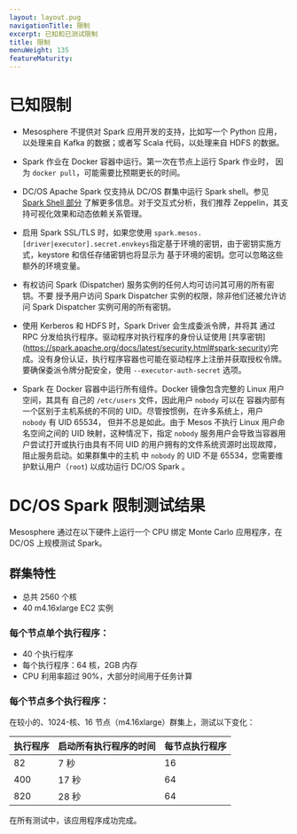 ```yaml
---
layout: layout.pug
navigationTitle: 限制
excerpt: 已知和已测试限制
title: 限制
menuWeight: 135
featureMaturity:
---
```



# 已知限制

* Mesosphere 不提供对 Spark 应用开发的支持，比如写一个 Python 应用，以处理来自
 Kafka 的数据；或者写 Scala 代码，以处理来自 HDFS 的数据。

* Spark 作业在 Docker 容器中运行。第一次在节点上运行 Spark 作业时，
 因为 `docker pull`，可能需要比预期更长的时间。

* DC/OS Apache Spark 仅支持从 DC/OS 群集中运行 Spark shell。参见 [Spark Shell 部分](/cn/services/spark/2.3.1-2.2.1-2/spark-shell/) 了解更多信息。对于交互式分析，我们推荐 Zeppelin，其支持可视化效果和动态依赖关系管理。

* 启用 Spark SSL/TLS 时，如果您使用
 `spark.mesos.[driver|executor].secret.envkeys`指定基于环境的密钥，由于密钥实施方式，keystore 和信任存储密钥也将显示为
 基于环境的密钥。您可以忽略这些额外的环境变量。

* 有权访问 Spark (Dispatcher) 服务实例的任何人均可访问其可用的所有密钥。不要
 授予用户访问  Spark Dispatcher 实例的权限，除非他们还被允许访问
 Spark Dispatcher 实例可用的所有密钥。

* 使用 Kerberos 和 HDFS 时，Spark Driver 会生成委派令牌，并将其
 通过 RPC 分发给执行程序。驱动程序对执行程序的身份认证使用 [共享密钥] (https://spark.apache.org/docs/latest/security.html#spark-security)完成。没有身份认证，执行程序容器也可能在驱动程序上注册并获取授权令牌。要确保委派令牌分配安全，使用 `--executor-auth-secret` 选项。

* Spark 在 Docker 容器中运行所有组件。Docker 镜像包含完整的 Linux 用户空间，其具有
 自己的 `/etc/users` 文件，因此用户 `nobody` 可以在
 容器内部有一个区别于主机系统的不同的 UID。尽管按惯例，在许多系统上，用户 `nobody` 有 UID 65534，
 但并不总是如此。由于 Mesos 不执行 Linux 用户命名空间之间的 UID 映射，这种情况下，指定
 `nobody` 服务用户会导致当容器用户尝试打开或执行由具有不同 UID 的用户拥有的文件系统资源时出现故障，
 阻止服务启动。如果群集中的主机
 中 `nobody` 的 UID 不是 65534，您需要维护默认用户（`root`) 以成功运行 DC/OS Spark
 。


# DC/OS Spark 限制测试结果
Mesosphere 通过在以下硬件上运行一个 CPU 绑定 Monte Carlo 应用程序，在 DC/OS 上规模测试 Spark。

## 群集特性
- 总共 2560 个核
- 40 m4.16xlarge EC2 实例

### 每个节点单个执行程序：
- 40 个执行程序
- 每个执行程序：64 核，2GB 内存
- CPU 利用率超过 90%，大部分时间用于任务计算

### 每个节点多个执行程序：
在较小的、1024-核、16 节点（m4.16xlarge）群集上，测试以下变化：

 执行程序 | 启动所有执行程序的时间 | 每节点执行程序
 --------- | --------------------------- | -----------------
 82 | 7 秒 | 16
 400 | 17 秒 | 64
 820 | 28 秒 | 64


在所有测试中，该应用程序成功完成。
